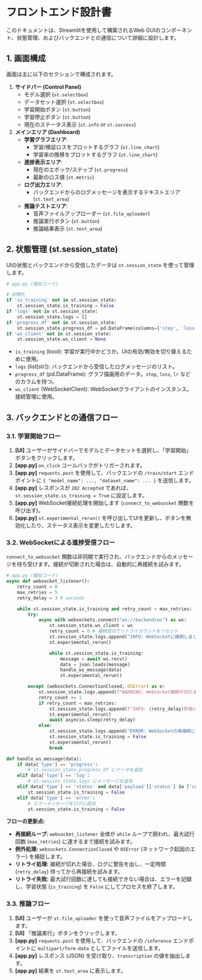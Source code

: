 # フロントエンド設計書

このドキュメントは、Streamlitを使用して構築されるWeb GUIのコンポーネント、状態管理、およびバックエンドとの通信について詳細に設計します。

## 1. 画面構成

画面は主に以下のセクションで構成されます。

1.  **サイドバー (Control Panel)**
    -   モデル選択 (`st.selectbox`)
    -   データセット選択 (`st.selectbox`)
    -   学習開始ボタン (`st.button`)
    -   学習停止ボタン (`st.button`)
    -   現在のステータス表示 (`st.info` or `st.success`)
2.  **メインエリア (Dashboard)**
    -   **学習グラフエリア**:
        -   学習/検証ロスをプロットするグラフ (`st.line_chart`)
        -   学習率の推移をプロットするグラフ (`st.line_chart`)
    -   **進捗表示エリア**:
        -   現在のエポック/ステップ (`st.progress`)
        -   最新のロス値 (`st.metric`)
    -   **ログ出力エリア**:
        -   バックエンドからのログメッセージを表示するテキストエリア (`st.text_area`)
    -   **推論テストエリア**:
        -   音声ファイルアップローダー (`st.file_uploader`)
        -   推論実行ボタン (`st.button`)
        -   推論結果表示 (`st.text_area`)

## 2. 状態管理 (st.session_state)

UIの状態とバックエンドから受信したデータは `st.session_state` を使って管理します。

```python
# app.py (擬似コード)

# 初期化
if 'is_training' not in st.session_state:
    st.session_state.is_training = False
if 'logs' not in st.session_state:
    st.session_state.logs = []
if 'progress_df' not in st.session_state:
    st.session_state.progress_df = pd.DataFrame(columns=['step', 'loss', 'lr'])
if 'ws_client' not in st.session_state:
    st.session_state.ws_client = None
```

-   `is_training` (bool): 学習が実行中かどうか。UIの有効/無効を切り替えるために使用。
-   `logs` (list[str]): バックエンドから受信したログメッセージのリスト。
-   `progress_df` (pd.DataFrame): グラフ描画用のデータ。`step`, `loss`, `lr` などのカラムを持つ。
-   `ws_client` (WebSocketClient): WebSocketクライアントのインスタンス。接続管理に使用。

## 3. バックエンドとの通信フロー

### 3.1. 学習開始フロー

1.  **[UI]** ユーザーがサイドバーでモデルとデータセットを選択し、「学習開始」ボタンをクリックします。
2.  **[app.py]** `on_click` コールバックがトリガーされます。
3.  **[app.py]** `requests.post` を使用して、バックエンドの `/train/start` エンドポイントに `{ "model_name": ..., "dataset_name": ... }` を送信します。
4.  **[app.py]** レスポンスが `202 Accepted` であれば、`st.session_state.is_training = True` に設定します。
5.  **[app.py]** WebSocket接続処理を開始します (`connect_to_websocket` 関数を呼び出す)。
6.  **[app.py]** `st.experimental_rerun()` を呼び出してUIを更新し、ボタンを無効化したり、ステータス表示を変更したりします。

### 3.2. WebSocketによる進捗受信フロー

`connect_to_websocket` 関数は非同期で実行され、バックエンドからのメッセージを待ち受けます。接続が切断された場合は、自動的に再接続を試みます。

```python
# app.py (擬似コード)
async def websocket_listener():
    retry_count = 0
    max_retries = 5
    retry_delay = 3 # seconds

    while st.session_state.is_training and retry_count < max_retries:
        try:
            async with websockets.connect("ws://backend/ws") as ws:
                st.session_state.ws_client = ws
                retry_count = 0 # 接続成功でリトライカウントをリセット
                st.session_state.logs.append("INFO: WebSocketに接続しました。")
                st.experimental_rerun()

                while st.session_state.is_training:
                    message = await ws.recv()
                    data = json.loads(message)
                    handle_ws_message(data)
                    st.experimental_rerun()

        except (websockets.ConnectionClosed, OSError) as e:
            st.session_state.logs.append(f"WARNING: WebSocket接続が切れました: {e}")
            retry_count += 1
            if retry_count < max_retries:
                st.session_state.logs.append(f"INFO: {retry_delay}秒後に再接続します... ({retry_count}/{max_retries})")
                st.experimental_rerun()
                await asyncio.sleep(retry_delay)
            else:
                st.session_state.logs.append("ERROR: WebSocketの再接続に失敗しました。")
                st.session_state.is_training = False
                st.experimental_rerun()
                break

def handle_ws_message(data):
    if data['type'] == 'progress':
        # st.session_state.progress_df にデータを追加
    elif data['type'] == 'log':
        # st.session_state.logs にメッセージを追加
    elif data['type'] == 'status' and data['payload']['status'] in ['completed', 'stopped']:
        st.session_state.is_training = False
    elif data['type'] == 'error':
        # エラーメッセージをログに追加
        st.session_state.is_training = False
```

**フローの更新点:**

-   **再接続ループ:** `websocket_listener` 全体が `while` ループで囲われ、最大試行回数 (`max_retries`) に達するまで接続を試みます。
-   **例外処理:** `websockets.ConnectionClosed` や `OSError` (ネットワーク起因のエラー) を捕捉します。
-   **リトライ処理:** 接続が切れた場合、ログに警告を出し、一定時間 (`retry_delay`) 待ってから再接続を試みます。
-   **リトライ失敗:** 最大試行回数に達しても接続できない場合は、エラーを記録し、学習状態 (`is_training`) を `False` にしてプロセスを終了します。

### 3.3. 推論フロー

1.  **[UI]** ユーザーが `st.file_uploader` を使って音声ファイルをアップロードします。
2.  **[UI]** 「推論実行」ボタンをクリックします。
3.  **[app.py]** `requests.post` を使用して、バックエンドの `/inference` エンドポイントに `multipart/form-data` としてファイルを送信します。
4.  **[app.py]** レスポンス (JSON) を受け取り、`transcription` の値を抽出します。
5.  **[app.py]** 結果を `st.text_area` に表示します。
